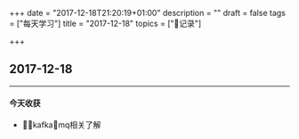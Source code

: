 +++
date = "2017-12-18T21:20:19+01:00"
description = ""
draft = false
tags = ["每天学习"]
title = "2017-12-18"
topics = ["记录"]

+++

## 2017-12-18

---
#### 今天收获

* kafka，mq相关了解